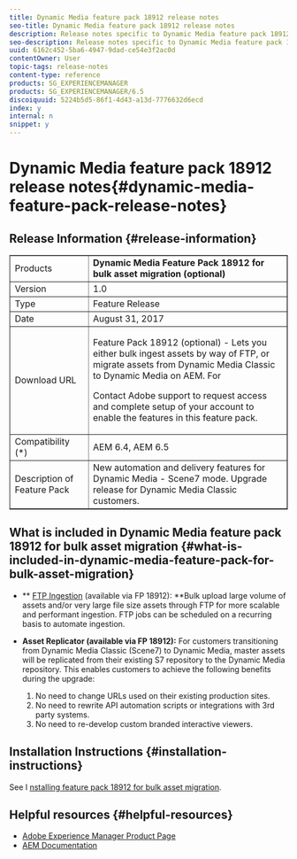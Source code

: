 ```yaml
---
title: Dynamic Media feature pack 18912 release notes
seo-title: Dynamic Media feature pack 18912 release notes
description: Release notes specific to Dynamic Media feature pack 18912 for bulk asset migration.
seo-description: Release notes specific to Dynamic Media feature pack 18912 for bulk asset migration.
uuid: 6162c452-5ba6-4947-9dad-ce54e3f2ac0d
contentOwner: User
topic-tags: release-notes
content-type: reference
products: SG_EXPERIENCEMANAGER
products: SG_EXPERIENCEMANAGER/6.5
discoiquuid: 5224b5d5-86f1-4d43-a13d-7776632d6ecd
index: y
internal: n
snippet: y
---
```


# Dynamic Media feature pack 18912 release notes{#dynamic-media-feature-pack-release-notes}

## Release Information {#release-information}

<table border="1" cellpadding="1" cellspacing="0" width="100%"> 
 <tbody>
  <tr>
   <td>Products</td> 
   <td><strong>Dynamic Media Feature Pack 18912 for bulk asset migration (optional)</strong></td> 
  </tr>
  <tr>
   <td>Version</td> 
   <td>1.0</td> 
  </tr>
  <tr>
   <td>Type</td> 
   <td>Feature Release</td> 
  </tr>
  <tr>
   <td>Date</td> 
   <td>August 31, 2017</td> 
  </tr>
  <tr>
   <td>Download URL</td> 
   <td><p>Feature Pack 18912 (optional) - Lets you either bulk ingest assets by way of FTP, or migrate assets from Dynamic Media Classic to Dynamic Media on AEM. For </p> <p>Contact Adobe support to request access and complete setup of your account to enable the features in this feature pack.</p> </td> 
  </tr>
  <tr>
   <td>Compatibility (*)</td> 
   <td>AEM 6.4, AEM 6.5</td> 
  </tr>
  <tr>
   <td>Description of Feature Pack</td> 
   <td>New automation and delivery features for Dynamic Media - Scene7 mode. Upgrade release for Dynamic Media Classic customers. </td> 
  </tr>
 </tbody>
</table>

## What is included in Dynamic Media feature pack 18912 for bulk asset migration {#what-is-included-in-dynamic-media-feature-pack-for-bulk-asset-migration}

* ** [FTP Ingestion](../assets/using/managing-assets-touch-ui.md#uploading-assets-using-ftp) (available via FP 18912): **Bulk upload large volume of assets and/or very large file size assets through FTP for more scalable and performant ingestion. FTP jobs can be scheduled on a recurring basis to automate ingestion.
* **Asset Replicator (available via FP 18912):** For customers transitioning from Dynamic Media Classic (Scene7) to Dynamic Media, master assets will be replicated from their existing S7 repository to the Dynamic Media repository. This enables customers to achieve the following benefits during the upgrade:

    1. No need to change URLs used on their existing production sites.
    1. No need to rewrite API automation scripts or integrations with 3rd party systems.
    1. No need to re-develop custom branded interactive viewers.

## Installation Instructions {#installation-instructions}

See I [nstalling feature pack 18912 for bulk asset migration](../assets/using/bulk-ingest-migrate.md).

## Helpful resources {#helpful-resources}

* [Adobe Experience Manager Product Page](http://www.adobe.com/solutions/web-experience-management.html)
* [AEM Documentation](https://docs.adobe.com/content/docs/en/aem/6-3.html)

